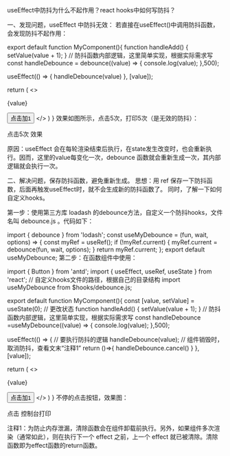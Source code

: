 useEffect中防抖为什么不起作用？react hooks中如何写防抖？

一、发现问题，useEffect 中防抖无效：
若直接在useEffect()中调用防抖函数，会发现防抖不起作用：

export default function MyComponent(){
  function handleAdd() {
    setValue(value + 1);
  }
  // 防抖函数内部逻辑，这里简单实现，根据实际需求写
  const handleDebounce = debounce((value) => {
    console.log(value);
  },500);

  useEffect(() => {
    handleDebounce(value)
  }, [value]);
  
 return (
  <>
     <p>{value}</p>
     <Button onClick={handleAdd}>点击加1</Button>
  </>
  )
}
效果如图所示，点击5次，打印5次（是无效的防抖）：

点击5次 效果

原因：useEffect 会在每轮渲染结束后执行，在state发生改变时，也会重新执行。因而，这里的value每变化一次，debounce 函数就会重新生成一次，其内部逻辑就会执行一次。

二、解决问题，保存防抖函数，避免重新生成。
思想：用 ref 保存一下防抖函数，后面再触发useEffect时，就不会生成新的防抖函数了。 同时，了解一下如何自定义hooks。

第一步：使用第三方库 loadash 的debounce方法，自定义一个防抖hooks，文件名叫 debounce.js 。代码如下：

  import { debounce } from 'lodash';
  const useMyDebounce = (fun, wait, options) => {
    const myRef = useRef();
    if (!myRef.current) {
      myRef.current = debounce(fun, wait, options);
    }
    return myRef.current;
  };
  export default useMyDebounce;
第二步：在函数组件中使用：

import { Button } from 'antd';
import { useEffect, useRef, useState } from 'react';
// 自定义hooks文件的路径，根据自己的目录结构
import useMyDebounce from $hooks/debounce.js;

export default function MyComponent(){
  const [value, setValue] = useState(0);
  // 更改状态
  function handleAdd() {
    setValue(value + 1);
  }
  // 防抖函数内部逻辑，这里简单实现，根据实际需求写
  const handleDebounce =useMyDebounce((value) => {
    console.log(value);
  },500);

  useEffect(() => {
  	// 要执行防抖的逻辑
    handleDebounce(value);
    // 组件销毁时，取消防抖，查看文末“注释1”
    return ()=>{
      handleDebounce.cancel()
    }
  }, [value]);
  
  return (
  <>
     <p>{value}</p>
     <Button onClick={handleAdd}>点击加1</Button>
  </>
  )
}
不停的点击按钮，效果图：

点击 控制台打印

注释1：为防止内存泄漏，清除函数会在组件卸载前执行。另外，如果组件多次渲染（通常如此），则在执行下一个 effect 之前，上一个 effect 就已被清除。清除函数即为effect函数的return函数。